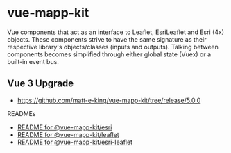 # vue-mapp-kit #

Vue components that act as an interface to Leaflet, EsriLeaflet and Esri (4x) objects. These components strive to have the same signature as their respective library's objects/classes (inputs and outputs). Talking between components becomes simplified through either global state (Vuex) or a built-in event bus.

## Vue 3 Upgrade
 * https://github.com/matt-e-king/vue-mapp-kit/tree/release/5.0.0

READMEs
* [README for @vue-mapp-kit/esri](packages/esri)
* [README for @vue-mapp-kit/leaflet](packages/leaflet)
* [README for @vue-mapp-kit/esri-leaflet](packages/esri-leaflet)
